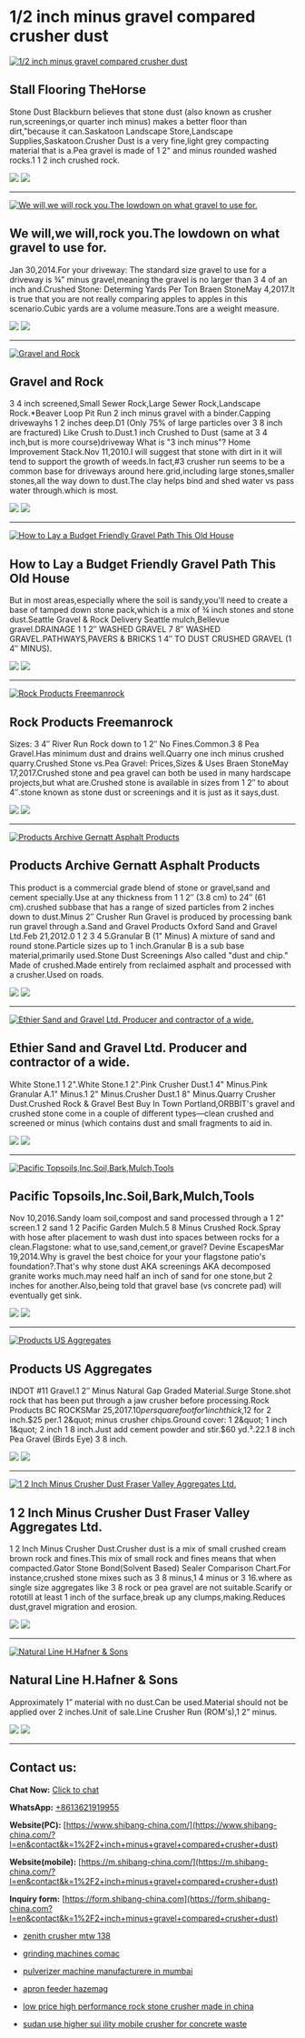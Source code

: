 # 1/2 inch minus gravel compared crusher dust

<a href="https://swt.shibang-china.com/?l=en&img&k=1%2F2+inch+minus+gravel+compared+crusher+dust" target="_blank">![1/2 inch minus gravel compared crusher dust](http://static.shibang-china.com/all-800x300/978.jpg)</a>

## Stall Flooring TheHorse
Stone Dust Blackburn believes that stone dust (also known as crusher run,screenings,or quarter inch minus) makes a better floor than dirt,&quot;because it can.Saskatoon Landscape Store,Landscape Supplies,Saskatoon.Crusher Dust is a very fine,light grey compacting material that is a.Pea gravel is made of 1 2&quot; and minus rounded washed rocks.1 1 2 inch crushed rock.


<a href="https://whatsapp.shibangsoft.com/WhatsApp.php" target="_blank" title="WhatsApp">![](http://static.shibang-china.com/icon/whatsapp.png)</a> <a href="https://swt.shibang-china.com/?l=en&icon&k=1%2F2+inch+minus+gravel+compared+crusher+dust" target="_blank">![](http://static.shibang-china.com/icon/chat-en.png)</a>

---

<a href="https://swt.shibang-china.com/?l=en&img&k=1%2F2+inch+minus+gravel+compared+crusher+dust" target="_blank">![We will,we will,rock you.The lowdown on what gravel to use for.](http://static.shibang-china.com/all-800x300/1243.jpg)</a>

## We will,we will,rock you.The lowdown on what gravel to use for.
Jan 30,2014.For your driveway: The standard size gravel to use for a driveway is ¾” minus gravel,meaning the gravel is no larger than 3 4 of an inch and.Crushed Stone: Determing Yards Per Ton Braen StoneMay 4,2017.It is true that you are not really comparing apples to apples in this scenario.Cubic yards are a volume measure.Tons are a weight measure.


<a href="https://whatsapp.shibangsoft.com/WhatsApp.php" target="_blank" title="WhatsApp">![](http://static.shibang-china.com/icon/whatsapp.png)</a> <a href="https://swt.shibang-china.com/?l=en&icon&k=1%2F2+inch+minus+gravel+compared+crusher+dust" target="_blank">![](http://static.shibang-china.com/icon/chat-en.png)</a>

---

<a href="https://swt.shibang-china.com/?l=en&img&k=1%2F2+inch+minus+gravel+compared+crusher+dust" target="_blank">![Gravel and Rock](http://static.shibang-china.com/all-800x300/650.jpg)</a>

## Gravel and Rock
3 4 inch screened,Small Sewer Rock,Large Sewer Rock,Landscape Rock.*Beaver Loop Pit Run 2 inch minus gravel with a binder.Capping drivewayhs 1 2 inches deep.D1 (Only 75% of large particles over 3 8 inch are fractured) Like Crush to.Dust.1 inch Crushed to Dust (same at 3 4 inch,but is more course)driveway What is &quot;3 inch minus&quot;? Home Improvement Stack.Nov 11,2010.I will suggest that stone with dirt in it will tend to support the growth of weeds.In fact,#3 crusher run seems to be a common base for driveways around here.grid,including large stones,smaller stones,all the way down to dust.The clay helps bind and shed water vs pass water through.which is most.


<a href="https://whatsapp.shibangsoft.com/WhatsApp.php" target="_blank" title="WhatsApp">![](http://static.shibang-china.com/icon/whatsapp.png)</a> <a href="https://swt.shibang-china.com/?l=en&icon&k=1%2F2+inch+minus+gravel+compared+crusher+dust" target="_blank">![](http://static.shibang-china.com/icon/chat-en.png)</a>

---

<a href="https://swt.shibang-china.com/?l=en&img&k=1%2F2+inch+minus+gravel+compared+crusher+dust" target="_blank">![How to Lay a Budget Friendly Gravel Path This Old House](http://static.shibang-china.com/all-800x300/137.jpg)</a>

## How to Lay a Budget Friendly Gravel Path This Old House
But in most areas,especially where the soil is sandy,you&#39;ll need to create a base of tamped down stone pack,which is a mix of ¾ inch stones and stone dust.Seattle Gravel &amp; Rock Delivery Seattle mulch,Bellevue gravel.DRAINAGE 1 1 2″ WASHED GRAVEL 7 8″ WASHED GRAVEL.PATHWAYS,PAVERS &amp; BRICKS 1 4″ TO DUST CRUSHED GRAVEL (1 4″ MINUS).


<a href="https://whatsapp.shibangsoft.com/WhatsApp.php" target="_blank" title="WhatsApp">![](http://static.shibang-china.com/icon/whatsapp.png)</a> <a href="https://swt.shibang-china.com/?l=en&icon&k=1%2F2+inch+minus+gravel+compared+crusher+dust" target="_blank">![](http://static.shibang-china.com/icon/chat-en.png)</a>

---

<a href="https://swt.shibang-china.com/?l=en&img&k=1%2F2+inch+minus+gravel+compared+crusher+dust" target="_blank">![Rock Products Freemanrock](http://static.shibang-china.com/all-800x300/130.jpg)</a>

## Rock Products Freemanrock
Sizes: 3 4″ River Run Rock down to 1 2″ No Fines.Common.3 8 Pea Gravel.Has minimum dust and drains well.Quarry one inch minus crushed quarry.Crushed Stone vs.Pea Gravel: Prices,Sizes &amp; Uses Braen StoneMay 17,2017.Crushed stone and pea gravel can both be used in many hardscape projects,but what are.Crushed stone is available in sizes from 1 2″ to about 4″.stone known as stone dust or screenings and it is just as it says,dust.


<a href="https://whatsapp.shibangsoft.com/WhatsApp.php" target="_blank" title="WhatsApp">![](http://static.shibang-china.com/icon/whatsapp.png)</a> <a href="https://swt.shibang-china.com/?l=en&icon&k=1%2F2+inch+minus+gravel+compared+crusher+dust" target="_blank">![](http://static.shibang-china.com/icon/chat-en.png)</a>

---

<a href="https://swt.shibang-china.com/?l=en&img&k=1%2F2+inch+minus+gravel+compared+crusher+dust" target="_blank">![Products Archive Gernatt Asphalt Products](http://static.shibang-china.com/all-800x300/1479.jpg)</a>

## Products Archive Gernatt Asphalt Products
This product is a commercial grade blend of stone or gravel,sand and cement specially.Use at any thickness from 1 1 2″ (3.8 cm) to 24″ (61 cm).crushed subbase that has a range of sized particles from 2 inches down to dust.Minus 2″ Crusher Run Gravel is produced by processing bank run gravel through a.Sand and Gravel Products Oxford Sand and Gravel Ltd.Feb 21,2012.0 1 2 3 4 5.Granular B (1&quot; Minus) A mixture of sand and round stone.Particle sizes up to 1 inch.Granular B is a sub base material,primarily used.Stone Dust Screenings Also called &quot;dust and chip.&quot; Made of crushed.Made entirely from reclaimed asphalt and processed with a crusher.Used on roads.


<a href="https://whatsapp.shibangsoft.com/WhatsApp.php" target="_blank" title="WhatsApp">![](http://static.shibang-china.com/icon/whatsapp.png)</a> <a href="https://swt.shibang-china.com/?l=en&icon&k=1%2F2+inch+minus+gravel+compared+crusher+dust" target="_blank">![](http://static.shibang-china.com/icon/chat-en.png)</a>

---

<a href="https://swt.shibang-china.com/?l=en&img&k=1%2F2+inch+minus+gravel+compared+crusher+dust" target="_blank">![Ethier Sand and Gravel Ltd. Producer and contractor of a wide.](http://static.shibang-china.com/all-800x300/47.jpg)</a>

## Ethier Sand and Gravel Ltd. Producer and contractor of a wide.
White Stone.1 1 2&quot;.White Stone.1 2&quot;.Pink Crusher Dust.1 4&quot; Minus.Pink Granular A.1&quot; Minus.1 2&quot; Minus.Crusher Dust.1 8&quot; Minus.Quarry Crusher Dust.Crushed Rock &amp; Gravel Best Buy In Town Portland,ORBBIT&#39;s gravel and crushed stone come in a couple of different types—clean crushed and screened or minus (which contains dust and small fragments to aid in.


<a href="https://whatsapp.shibangsoft.com/WhatsApp.php" target="_blank" title="WhatsApp">![](http://static.shibang-china.com/icon/whatsapp.png)</a> <a href="https://swt.shibang-china.com/?l=en&icon&k=1%2F2+inch+minus+gravel+compared+crusher+dust" target="_blank">![](http://static.shibang-china.com/icon/chat-en.png)</a>

---

<a href="https://swt.shibang-china.com/?l=en&img&k=1%2F2+inch+minus+gravel+compared+crusher+dust" target="_blank">![Pacific Topsoils,Inc.Soil,Bark,Mulch,Tools](http://static.shibang-china.com/all-800x300/1060.jpg)</a>

## Pacific Topsoils,Inc.Soil,Bark,Mulch,Tools
Nov 10,2016.Sandy loam soil,compost and sand processed through a 1 2&quot; screen.1 2 sand 1 2 Pacific Garden Mulch.5 8 Minus Crushed Rock.Spray with hose after placement to wash dust into spaces between rocks for a clean.Flagstone: what to use,sand,cement,or gravel? Devine EscapesMar 19,2014.Why is gravel the best choice for your your flagstone patio&#39;s foundation?.That&#39;s why stone dust AKA screenings AKA decomposed granite works much.may need half an inch of sand for one stone,but 2 inches for another.Also,being told that gravel base (vs concrete pad) will eventually get sink.


<a href="https://whatsapp.shibangsoft.com/WhatsApp.php" target="_blank" title="WhatsApp">![](http://static.shibang-china.com/icon/whatsapp.png)</a> <a href="https://swt.shibang-china.com/?l=en&icon&k=1%2F2+inch+minus+gravel+compared+crusher+dust" target="_blank">![](http://static.shibang-china.com/icon/chat-en.png)</a>

---

<a href="https://swt.shibang-china.com/?l=en&img&k=1%2F2+inch+minus+gravel+compared+crusher+dust" target="_blank">![Products US Aggregates](http://static.shibang-china.com/all-800x300/1099.jpg)</a>

## Products US Aggregates
INDOT #11 Gravel.1 2″ Minus Natural Gap Graded Material.Surge Stone.shot rock that has been put through a jaw crusher before processing.Rock Products BC ROCKSMar 25,2017.$10 per square foot for 1 inch thick,$12 for 2 inch.$25 per.1 2&quot; minus crusher chips.Ground cover: 1 2&quot; 1 inch 1&quot; 2 inch 1 8 inch.Just add cement powder and stir.$60 yd.³.22.1 8 inch Pea Gravel (Birds Eye) 3 8 inch.


<a href="https://whatsapp.shibangsoft.com/WhatsApp.php" target="_blank" title="WhatsApp">![](http://static.shibang-china.com/icon/whatsapp.png)</a> <a href="https://swt.shibang-china.com/?l=en&icon&k=1%2F2+inch+minus+gravel+compared+crusher+dust" target="_blank">![](http://static.shibang-china.com/icon/chat-en.png)</a>

---

<a href="https://swt.shibang-china.com/?l=en&img&k=1%2F2+inch+minus+gravel+compared+crusher+dust" target="_blank">![1 2 Inch Minus Crusher Dust Fraser Valley Aggregates Ltd.](http://static.shibang-china.com/all-800x300/904.jpg)</a>

## 1 2 Inch Minus Crusher Dust Fraser Valley Aggregates Ltd.
1 2 Inch Minus Crusher Dust.Crusher dust is a mix of small crushed cream brown rock and fines.This mix of small rock and fines means that when compacted.Gator Stone Bond(Solvent Based) Sealer Comparison Chart.For instance,crushed stone mixes such as 3 8 minus,1 4 minus or 3 16.where as single size aggregates like 3 8 rock or pea gravel are not suitable.Scarify or rototill at least 1 inch of the surface,break up any clumps,making.Reduces dust,gravel migration and erosion.


<a href="https://whatsapp.shibangsoft.com/WhatsApp.php" target="_blank" title="WhatsApp">![](http://static.shibang-china.com/icon/whatsapp.png)</a> <a href="https://swt.shibang-china.com/?l=en&icon&k=1%2F2+inch+minus+gravel+compared+crusher+dust" target="_blank">![](http://static.shibang-china.com/icon/chat-en.png)</a>

---

<a href="https://swt.shibang-china.com/?l=en&img&k=1%2F2+inch+minus+gravel+compared+crusher+dust" target="_blank">![Natural Line H.Hafner &amp; Sons](http://static.shibang-china.com/all-800x300/77.jpg)</a>

## Natural Line H.Hafner &amp; Sons
Approximately 1” material with no dust.Can be used.Material should not be applied over 2 inches.Unit of sale.Line Crusher Run (ROM&#39;s),1 2” minus.

<a href="https://whatsapp.shibangsoft.com/WhatsApp.php" target="_blank" title="WhatsApp">![](http://static.shibang-china.com/icon/whatsapp.png)</a> <a href="https://swt.shibang-china.com/?l=en&icon&k=1%2F2+inch+minus+gravel+compared+crusher+dust" target="_blank">![](http://static.shibang-china.com/icon/chat-en.png)</a>

---
## Contact us:

**Chat Now:** [Click to chat](https://swt.shibang-china.com?l=en&contact&k=1%2F2+inch+minus+gravel+compared+crusher+dust)

**WhatsApp:**  [+8613621919955](https://whatsapp.shibangsoft.com/WhatsApp.php)

**Website(PC):** [https://www.shibang-china.com/](https://www.shibang-china.com/?l=en&contact&k=1%2F2+inch+minus+gravel+compared+crusher+dust)

**Website(mobile):** [https://m.shibang-china.com/](https://m.shibang-china.com/?l=en&contact&k=1%2F2+inch+minus+gravel+compared+crusher+dust)

**Inquiry form:** [https://form.shibang-china.com](https://form.shibang-china.com?l=en&contact&k=1%2F2+inch+minus+gravel+compared+crusher+dust)

* [zenith crusher mtw 138](../139/zenith%20crusher%20mtw%20138.md)

* [grinding machines comac](../137/grinding%20machines%20comac.md)

* [pulverizer machine manufacturere in mumbai](../127/pulverizer%20machine%20manufacturere%20in%20mumbai.md)

* [apron feeder hazemag](../134/apron%20feeder%20hazemag.md)

* [low price high performance rock stone crusher made in china](../140/low%20price%20high%20performance%20rock%20stone%20crusher%20made%20in%20china.md)

* [sudan use higher sui ility mobile crusher for concrete waste](../139/sudan%20use%20higher%20sui%20ility%20mobile%20crusher%20for%20concrete%20waste.md)
